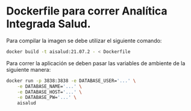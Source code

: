 # Dockerfile para correr Analítica Integrada Salud.

Para compilar la imagen se debe utilizar el siguiente comando:

```bash
docker build -t aisalud:21.07.2 - < Dockerfile
```

Para correr la aplicación se deben pasar las variables de ambiente
de la siguiente manera:

```bash
docker run -p 3838:3838 -e DATABASE_USER='...' \
    -e DATABASE_NAME='...' \
    -e DATABASE_HOST='...' \
    -e DATABASE_PW='...' \
    aisalud
```
